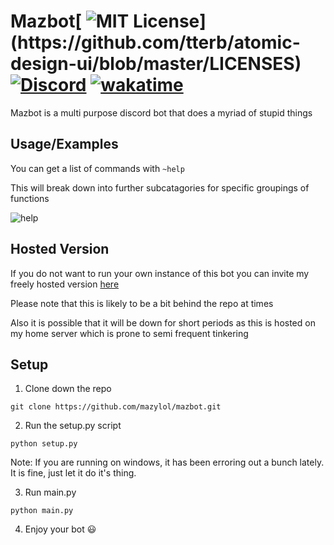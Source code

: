 # Mazbot[ ![MIT License](https://img.shields.io/apm/l/atomic-design-ui.svg?)](https://github.com/tterb/atomic-design-ui/blob/master/LICENSES) [ ![Discord](https://discord.com/api/guilds/681981489663311945/embed.png)](https://discord.gg/CHaNsbC) [![wakatime](https://wakatime.com/badge/github/mazylol/mazbot.svg)](https://wakatime.com/badge/github/mazylol/mazbot)
Mazbot is a multi purpose discord bot that does a myriad of stupid things

## Usage/Examples

You can get a list of commands with `~help`

This will break down into further subcatagories for specific groupings of functions

![help](https://raw.githubusercontent.com/mazylol/mazbot/main/screenshots/help.png)

## Hosted Version
If you do not want to run your own instance of this bot you can invite my freely hosted version [here](https://discord.com/api/oauth2/authorize?client_id=815455699114262568&permissions=8&scope=bot%20applications.commands)

Please note that this is likely to be a bit behind the repo at times

Also it is possible that it will be down for short periods as this is hosted on my home server which is prone to semi frequent tinkering
## Setup

1. Clone down the repo
```
git clone https://github.com/mazylol/mazbot.git
```

2. Run the setup.py script
```
python setup.py
```
Note: If you are running on windows, it has been erroring out a bunch lately. It is fine, just let it do it's thing.

3. Run main.py
```
python main.py
```

4. Enjoy your bot :smiley: